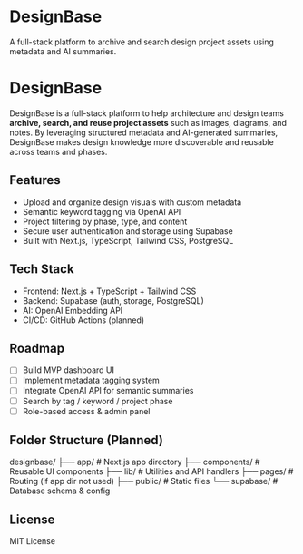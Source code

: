# DesignBase
A full-stack platform to archive and search design project assets using metadata and AI summaries.
# DesignBase

DesignBase is a full-stack platform to help architecture and design teams **archive, search, and reuse project assets** such as images, diagrams, and notes. By leveraging structured metadata and AI-generated summaries, DesignBase makes design knowledge more discoverable and reusable across teams and phases.

## Features

- Upload and organize design visuals with custom metadata
- Semantic keyword tagging via OpenAI API
- Project filtering by phase, type, and content
- Secure user authentication and storage using Supabase
- Built with Next.js, TypeScript, Tailwind CSS, PostgreSQL

## Tech Stack

- Frontend: Next.js + TypeScript + Tailwind CSS
- Backend: Supabase (auth, storage, PostgreSQL)
- AI: OpenAI Embedding API
- CI/CD: GitHub Actions (planned)

## Roadmap

- [ ] Build MVP dashboard UI  
- [ ] Implement metadata tagging system  
- [ ] Integrate OpenAI API for semantic summaries  
- [ ] Search by tag / keyword / project phase  
- [ ] Role-based access & admin panel

## Folder Structure (Planned)

designbase/
├── app/ # Next.js app directory
├── components/ # Reusable UI components
├── lib/ # Utilities and API handlers
├── pages/ # Routing (if app dir not used)
├── public/ # Static files
└── supabase/ # Database schema & config

## License

MIT License
